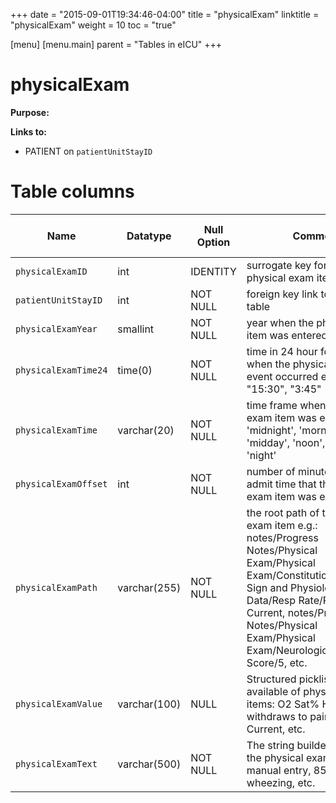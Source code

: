 +++
date = "2015-09-01T19:34:46-04:00"
title = "physicalExam"
linktitle = "physicalExam"
weight = 10
toc = "true"

[menu]
  [menu.main]
    parent = "Tables in eICU"
+++

# physicalExam

**Purpose:** 

**Links to:**

* PATIENT on `patientUnitStayID`

<!-- # Important considerations

* To follow. -->

# Table columns

Name | Datatype | Null Option | Comment | Is Key | Stored Transformed Created
---- | ---- | ---- | ---- | ---- | ----
`physicalExamID` | int | IDENTITY | surrogate key for the physical exam item | PK | C
`patientUnitStayID` | int | NOT NULL | foreign key link to the patient table | FK | C
`physicalExamYear` | smallint | NOT NULL | year when the physical exam item was entered |  | T
`physicalExamTime24` | time(0) | NOT NULL | time in 24 hour format of when the physical exam event occurred e.g.: "12:45", "15:30", "3:45" |  | T
`physicalExamTime` | varchar(20) | NOT NULL | time frame when the physical exam item was entered: 'midnight', 'morning', 'midday', 'noon', 'evening', or 'night' |  | T
`physicalExamOffset` | int | NOT NULL | number of minutes from unit admit time that the physical exam item was entered |  | C
`physicalExamPath` | varchar(255) | NOT NULL | the root path of the physical exam item e.g.: notes/Progress Notes/Physical Exam/Physical Exam/Constitutional/Vital Sign and Physiological Data/Resp Rate/Resp Current, notes/Progress Notes/Physical Exam/Physical Exam/Neurologic/GCS/Verbal Score/5, etc. |  | S
`physicalExamValue` | varchar(100) | NULL | Structured picklist of available of physical exam items: O2 Sat% Highest, withdraws to pain, HR Current, etc. |  | S
`physicalExamText` | varchar(500) | NOT NULL | The string builder value of the physical exam item e.g.: manual entry, 85, no wheezing, etc. |  | S

<!-- # Detailed description

* To follow. -->
